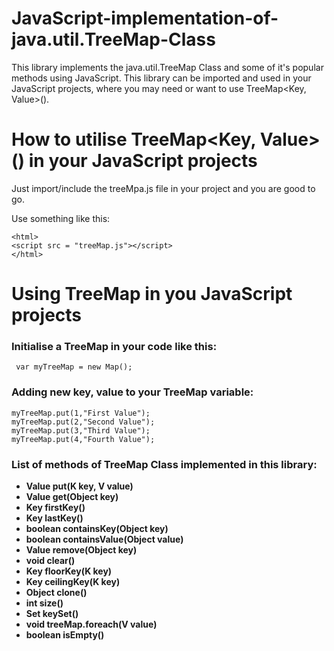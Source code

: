 # JavaScript-implementation-of-java.util.TreeMap-Class
This library implements the java.util.TreeMap Class and some of it's popular methods using JavaScript. This library can be imported and used in your JavaScript projects, where you may need or want to use TreeMap&lt;Key, Value>().


# How to utilise TreeMap<Key, Value>() in your JavaScript projects
Just import/include the treeMpa.js file in your project and you are good to go.

Use something like this:

    <html>
    <script src = "treeMap.js"></script>
    </html>
    
# Using TreeMap in you JavaScript projects
### Initialise a TreeMap in your code like this:

     var myTreeMap = new Map();
     
### Adding new key, value to your TreeMap variable:

    myTreeMap.put(1,"First Value");
    myTreeMap.put(2,"Second Value");
    myTreeMap.put(3,"Third Value");
    myTreeMap.put(4,"Fourth Value");
### List of methods of TreeMap Class implemented in this library:

* **Value put(K key, V value)**
* **Value get(Object key)**
* **Key firstKey()**
* **Key lastKey()**
* **boolean containsKey(Object key)**
* **boolean containsValue(Object value)**
* **Value remove(Object key)**
* **void clear()**
* **Key floorKey(K key)**
* **Key ceilingKey(K key)**
* **Object clone()**
* **int size()**
* **Set<K> keySet()**
* **void treeMap.foreach(V value)**
* **boolean isEmpty()**
